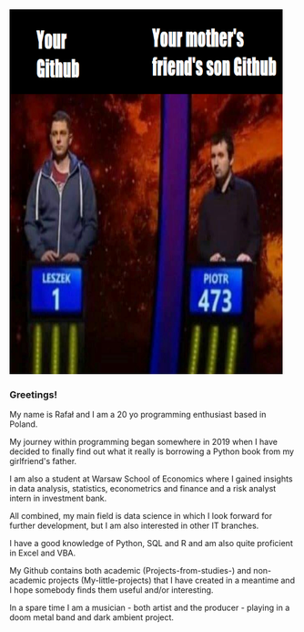 <img src="https://github.com/RSKriegs/RSKriegs/blob/main/githubson.png" width="480" height="640">

### Greetings! 
My name is Rafał and I am a 20 yo programming enthusiast based in Poland. 

My journey within programming began somewhere in 2019 when I have decided to finally find out what it really is borrowing a Python book from my girlfriend's father.

I am also a student at Warsaw School of Economics where I gained insights in data analysis, statistics, econometrics and finance and a risk analyst intern in investment bank.

All combined, my main field is data science in which I look forward for further development, but I am also interested in other IT branches.

I have a good knowledge of Python, SQL and R and am also quite proficient in Excel and VBA.

My Github contains both academic (Projects-from-studies-) and non-academic projects (My-little-projects) that I have created in a meantime and I hope somebody finds them useful and/or interesting.

In a spare time I am a musician - both artist and the producer - playing in a doom metal band and dark ambient project. 


<!--
**RSKriegs/RSKriegs** is a ✨ _special_ ✨ repository because its `README.md` (this file) appears on your GitHub profile.

Here are some ideas to get you started:

- 🔭 I’m currently working on ...
- 🌱 I’m currently learning ...
- 👯 I’m looking to collaborate on ...
- 🤔 I’m looking for help with ...
- 💬 Ask me about ...
- 📫 How to reach me: ...
- 😄 Pronouns: ...
- ⚡ Fun fact: ...
-->
